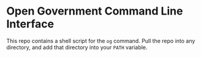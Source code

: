 # Open Government Command Line Interface

This repo contains a shell script for the `og` command. Pull the repo into any directory, and add that directory into your `PATH` variable.